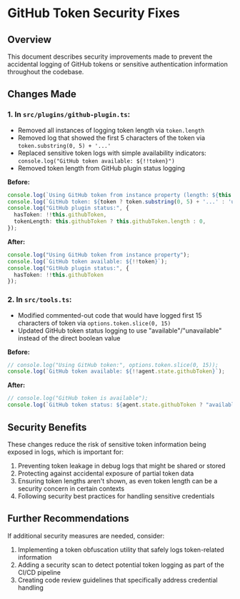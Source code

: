 # GitHub Token Security Fixes

## Overview

This document describes security improvements made to prevent the accidental logging of GitHub tokens or sensitive authentication information throughout the codebase.

## Changes Made

### 1. In `src/plugins/github-plugin.ts`:

- Removed all instances of logging token length via `token.length`
- Removed log that showed the first 5 characters of the token via `token.substring(0, 5) + '...'`
- Replaced sensitive token logs with simple availability indicators: `console.log("GitHub token available: ${!!token}")`
- Removed token length from GitHub plugin status logging

**Before:**
```typescript
console.log(`Using GitHub token from instance property (length: ${this.githubToken.length})`);
console.log(`GitHub token: ${token ? token.substring(0, 5) + '...' : 'undefined'}`);
console.log("GitHub plugin status:", {
  hasToken: !!this.githubToken,
  tokenLength: this.githubToken ? this.githubToken.length : 0,
});
```

**After:**
```typescript
console.log("Using GitHub token from instance property");
console.log(`GitHub token available: ${!!token}`);
console.log("GitHub plugin status:", {
  hasToken: !!this.githubToken
});
```

### 2. In `src/tools.ts`:

- Modified commented-out code that would have logged first 15 characters of token via `options.token.slice(0, 15)`
- Updated GitHub token status logging to use "available"/"unavailable" instead of the direct boolean value

**Before:**
```typescript
// console.log("Using GitHub token:", options.token.slice(0, 15));
console.log(`GitHub token available: ${!!agent.state.githubToken}`);
```

**After:**
```typescript
// console.log("GitHub token is available");
console.log(`GitHub token status: ${agent.state.githubToken ? "available" : "unavailable"}`);
```

## Security Benefits

These changes reduce the risk of sensitive token information being exposed in logs, which is important for:

1. Preventing token leakage in debug logs that might be shared or stored
2. Protecting against accidental exposure of partial token data
3. Ensuring token lengths aren't shown, as even token length can be a security concern in certain contexts
4. Following security best practices for handling sensitive credentials

## Further Recommendations

If additional security measures are needed, consider:

1. Implementing a token obfuscation utility that safely logs token-related information
2. Adding a security scan to detect potential token logging as part of the CI/CD pipeline
3. Creating code review guidelines that specifically address credential handling